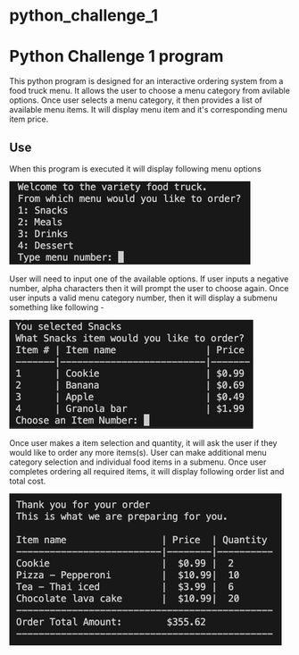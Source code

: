 # python_challenge_1

# Python Challenge 1 program
This python program is designed for an interactive ordering system from a food truck menu.
It allows the user to choose a menu category from avilable options. 
Once user selects a menu category, it then provides a list of available menu items.
It will display menu item and it's corresponding menu item price. 

## Use
When this program is executed it will display following menu options 

![alt text](image.png)

User will need to input one of the available options. If user inputs a negative number,
alpha characters then it will prompt the user to choose again.
Once user inputs a valid menu category number, then it will display a submenu something
like following - 

![alt text](image-1.png)

Once user makes a item selection and quantity, it will ask the user if they would 
like to order any more items(s). User can make additional menu category selection and individual food items in a 
submenu. 
Once user completes ordering all required items, it will display following 
order list and total cost.

![alt text](image-2.png)
